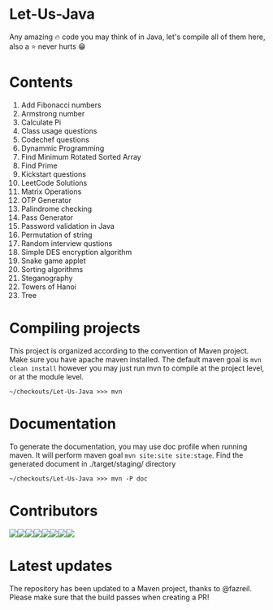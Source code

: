 # Let-Us-Java
Any amazing :fire: code you may think of in Java, let's compile all of them here, also a :star: never hurts :grin:


# Contents
1. Add Fibonacci numbers
2. Armstrong number
3. Calculate Pi
4. Class usage questions
5. Codechef questions
6. Dynammic Programming
7. Find Minimum Rotated Sorted Array
8. Find Prime
9. Kickstart questions
10. LeetCode Solutions
11. Matrix Operations
12. OTP Generator
13. Palindrome checking
14. Pass Generator
15. Password validation in Java
16. Permutation of string
17. Random interview qustions
18. Simple DES encryption algorithm
19. Snake game applet
20. Sorting algorithms
21. Steganography
22. Towers of Hanoi
23. Tree

# Compiling projects
This project is organized according to the convention of Maven project.
Make sure you have apache maven installed.
The default maven goal is `mvn clean install` however you may just run mvn to compile at the project level, or at the module level.

```shell
~/checkouts/Let-Us-Java >>> mvn
```

# Documentation
To generate the documentation, you may use doc profile when running maven. It will perform maven goal `mvn site:site site:stage`. Find the generated document in ./target/staging/ directory

```shell
~/checkouts/Let-Us-Java >>> mvn -P doc
```

# Contributors
[![](https://sourcerer.io/fame/Pradyuman7/CodeNerve/Let-Us-Java/images/0)](https://sourcerer.io/fame/Pradyuman7/CodeNerve/Let-Us-Java/links/0)[![](https://sourcerer.io/fame/Pradyuman7/CodeNerve/Let-Us-Java/images/1)](https://sourcerer.io/fame/Pradyuman7/CodeNerve/Let-Us-Java/links/1)[![](https://sourcerer.io/fame/Pradyuman7/CodeNerve/Let-Us-Java/images/2)](https://sourcerer.io/fame/Pradyuman7/CodeNerve/Let-Us-Java/links/2)[![](https://sourcerer.io/fame/Pradyuman7/CodeNerve/Let-Us-Java/images/3)](https://sourcerer.io/fame/Pradyuman7/CodeNerve/Let-Us-Java/links/3)[![](https://sourcerer.io/fame/Pradyuman7/CodeNerve/Let-Us-Java/images/4)](https://sourcerer.io/fame/Pradyuman7/CodeNerve/Let-Us-Java/links/4)[![](https://sourcerer.io/fame/Pradyuman7/CodeNerve/Let-Us-Java/images/5)](https://sourcerer.io/fame/Pradyuman7/CodeNerve/Let-Us-Java/links/5)[![](https://sourcerer.io/fame/Pradyuman7/CodeNerve/Let-Us-Java/images/6)](https://sourcerer.io/fame/Pradyuman7/CodeNerve/Let-Us-Java/links/6)[![](https://sourcerer.io/fame/Pradyuman7/CodeNerve/Let-Us-Java/images/7)](https://sourcerer.io/fame/Pradyuman7/CodeNerve/Let-Us-Java/links/7)

# Latest updates
The repository has been updated to a Maven project, thanks to @fazreil. Please make sure that the build passes when creating a PR!